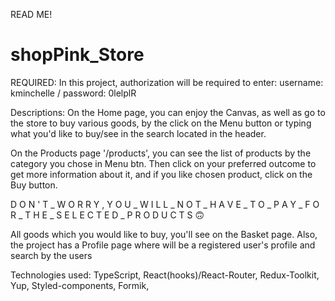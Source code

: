 READ ME!

# shopPink_Store

REQUIRED:
In this project, authorization will be required to enter:
username: kminchelle / password: 0lelplR

Descriptions:
On the Home page, you can enjoy the Canvas, as well as go to the store to buy various goods, 
by the click on the Menu button or typing what you'd like to buy/see in the search located in the header.

On the Products page '/products', you can see the list of products by the category you chose in Menu btn.
Then click on your preferred outcome to get more information about it, and if you like chosen product, click on the Buy button.

D O N ' T _ W O R R Y , Y O U _ W I L L _ N O T _ H A V E _ T O _ P A Y _ F O R _ T H E _ S E L E C T E D _ P R O D U C T S 🙃

All goods which you would like to buy, you'll see on the Basket page.
Also, the project has a Profile page where will be a registered user's profile and search by the users

Technologies used: 
TypeScript, React(hooks)/React-Router, Redux-Toolkit, Yup, Styled-components, Formik,
